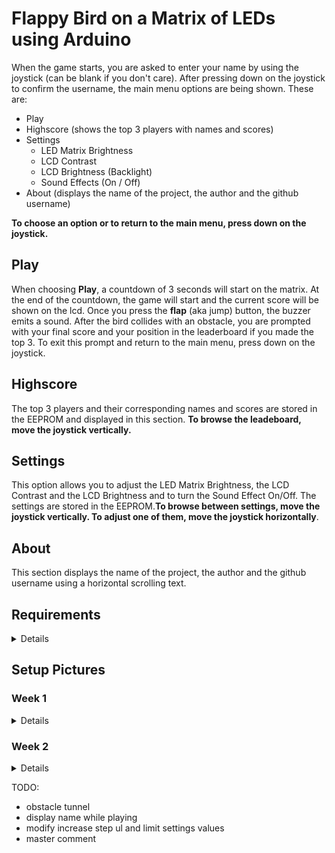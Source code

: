 # Flappy Bird on a Matrix of LEDs using Arduino

When the game starts, you are asked to enter your name by using the joystick (can be blank if you don't care). After pressing down on the joystick to confirm the username, the main menu options are being shown. These are:
* Play
* Highscore (shows the top 3 players with names and scores)
* Settings 
    * LED Matrix Brightness
    * LCD Contrast
    * LCD Brightness (Backlight)
    * Sound Effects (On / Off)
* About (displays the name of the project, the author and the github username)

**To choose an option or to return to the main menu, press down on the joystick.**

## **Play**
When choosing **Play**, a countdown of 3 seconds will start on the matrix. At the end of the countdown, the game will start and the current score will be shown on the lcd. Once you press the **flap** (aka jump) button, the buzzer emits a sound. After the bird collides with an obstacle, you are prompted with your final score and your position in the leaderboard if you made the top 3. To exit this prompt and return to the main menu, press down on the joystick.

## **Highscore**
The top 3 players and their corresponding names and scores are stored in the EEPROM and displayed in this section. **To browse the leadeboard, move the joystick vertically.**

## **Settings**
This option allows you to adjust the LED Matrix Brightness, the LCD Contrast and the LCD Brightness and to turn the Sound Effect On/Off. The settings are stored in the EEPROM.**To browse between settings, move the joystick vertically. To adjust one of them, move the joystick horizontally**.

## **About**
This section displays the name of the project, the author and the github username using a horizontal scrolling text.

## Requirements

<details>

* 8x8 LED Matrix
* MAX7219 Driver
* 16x2 LCD 
* Joystick
* Buzzer (optional)
* Button (optional - you can also use the button on the joystick)
* All the wires available in your country
* Resistors (330Ω for Backlight Anode and 10kΩ for driver pin 18)
* Capacitors (we use the capacitors to filter circuit noise)
    * 1 electrolytic capacitor of 10 μF
    * 1 ceramic capacitor of 104 pF


</details>

## Setup Pictures

### Week 1

<details>

![](https://github.com/cosminbvb/Flappy-Bird-Matrix-Arduino/blob/main/images/setup0week1.jpeg)
![](https://github.com/cosminbvb/Flappy-Bird-Matrix-Arduino/blob/main/images/setup1week1.jpeg)
![](https://github.com/cosminbvb/Flappy-Bird-Matrix-Arduino/blob/main/images/setup2week1.jpeg)

</details>

### Week 2

<details>

![](https://github.com/cosminbvb/Flappy-Bird-Matrix-Arduino/blob/main/images/setup0week2.jpeg)
![](https://github.com/cosminbvb/Flappy-Bird-Matrix-Arduino/blob/main/images/setup1week2.jpeg)

</details>


TODO:
* obstacle tunnel
* display name while playing
* modify increase step ul and limit settings values
* master comment

